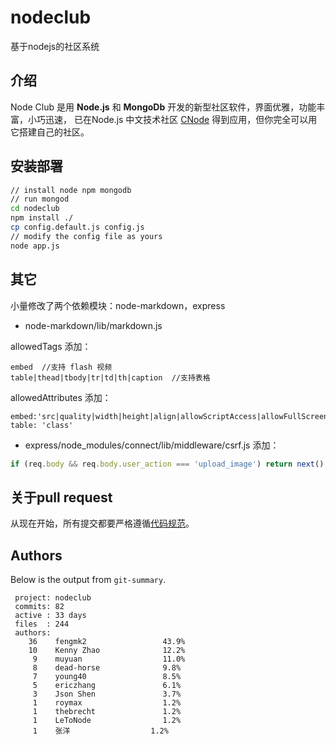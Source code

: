 # nodeclub

基于nodejs的社区系统

## 介绍

Node Club 是用 **Node.js** 和 **MongoDb** 开发的新型社区软件，界面优雅，功能丰富，小巧迅速，
已在Node.js 中文技术社区 [CNode](http://cnodejs.org) 得到应用，但你完全可以用它搭建自己的社区。

## 安装部署

```bash
// install node npm mongodb  
// run mongod
cd nodeclub
npm install ./
cp config.default.js config.js
// modify the config file as yours
node app.js
```
    
## 其它

小量修改了两个依赖模块：node-markdown，express
 
* node-markdown/lib/markdown.js  

allowedTags 添加：

```
embed  //支持 flash 视频
table|thead|tbody|tr|td|th|caption  //支持表格
```
   
allowedAttributes 添加：

```
embed:'src|quality|width|height|align|allowScriptAccess|allowFullScreen|mode|type'
table: 'class'
```

* express/node_modules/connect/lib/middleware/csrf.js 添加：

```javascript
if (req.body && req.body.user_action === 'upload_image') return next();
```

## 关于pull request

从现在开始，所有提交都要严格遵循[代码规范](https://github.com/windyrobin/iFrame/blob/master/style.md)。

## Authors

Below is the output from `git-summary`.

```
 project: nodeclub
 commits: 82
 active : 33 days
 files  : 244
 authors: 
    36    fengmk2                 43.9%
    10    Kenny Zhao              12.2%
     9    muyuan                  11.0%
     8    dead-horse              9.8%
     7    young40                 8.5%
     5    ericzhang               6.1%
     3    Json Shen               3.7%
     1    roymax                  1.2%
     1    thebrecht               1.2%
     1    LeToNode                1.2%
     1    张洋                  1.2%
```